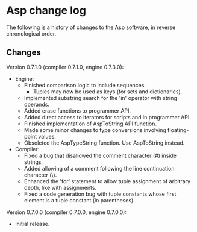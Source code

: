 Asp change log
==============

The following is a history of changes to the Asp software, in reverse
chronological order.

Changes
-------

Version 0.7.1.0 (compiler 0.7.1.0, engine 0.7.3.0):
- Engine:
  - Finished comparison logic to include sequences.
    - Tuples may now be used as keys (for sets and dictionaries).
  - Implemented substring search for the 'in' operator with string operands.
  - Added erase functions to programmer API.
  - Added direct access to iterators for scripts and in programmer API.
  - Finished implementation of AspToString API function.
  - Made some minor changes to type conversions involving floating-point values.
  - Obsoleted the AspTypeString function. Use AspToString instead.
- Compiler:
  - Fixed a bug that disallowed the comment character (#) inside strings.
  - Added allowing of a comment following the line continuation character (\\).
  - Enhanced the 'for' statement to allow tuple assignment of arbitrary depth,
    like with assignments.
  - Fixed a code generation bug with tuple constants whose first element is
    a tuple constant (in parentheses).

Version 0.7.0.0 (compiler 0.7.0.0, engine 0.7.0.0):
- Initial release.

